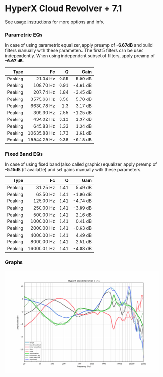 # HyperX Cloud Revolver + 7.1
See [usage instructions](https://github.com/jaakkopasanen/AutoEq#usage) for more options and info.

### Parametric EQs
In case of using parametric equalizer, apply preamp of **-6.67dB** and build filters manually
with these parameters. The first 5 filters can be used independently.
When using independent subset of filters, apply preamp of **-6.67 dB**.

| Type    | Fc          |    Q | Gain     |
|--------:|------------:|-----:|---------:|
| Peaking | 21.34 Hz    | 0.85 | 5.99 dB  |
| Peaking | 108.70 Hz   | 0.91 | -4.61 dB |
| Peaking | 207.74 Hz   | 1.84 | -3.45 dB |
| Peaking | 3575.66 Hz  | 3.56 | 5.78 dB  |
| Peaking | 6630.78 Hz  | 1.3  | 3.17 dB  |
| Peaking | 309.30 Hz   | 2.55 | -1.25 dB |
| Peaking | 434.02 Hz   | 3.13 | 1.37 dB  |
| Peaking | 645.83 Hz   | 1.33 | 1.34 dB  |
| Peaking | 10635.88 Hz | 1.73 | 1.61 dB  |
| Peaking | 19944.29 Hz | 0.38 | -6.18 dB |

### Fixed Band EQs
In case of using fixed band (also called graphic) equalizer, apply preamp of **-5.15dB**
(if available) and set gains manually with these parameters.

| Type    | Fc          |    Q | Gain     |
|--------:|------------:|-----:|---------:|
| Peaking | 31.25 Hz    | 1.41 | 5.49 dB  |
| Peaking | 62.50 Hz    | 1.41 | -1.96 dB |
| Peaking | 125.00 Hz   | 1.41 | -4.74 dB |
| Peaking | 250.00 Hz   | 1.41 | -3.89 dB |
| Peaking | 500.00 Hz   | 1.41 | 2.16 dB  |
| Peaking | 1000.00 Hz  | 1.41 | 0.41 dB  |
| Peaking | 2000.00 Hz  | 1.41 | -0.63 dB |
| Peaking | 4000.00 Hz  | 1.41 | 4.49 dB  |
| Peaking | 8000.00 Hz  | 1.41 | 2.51 dB  |
| Peaking | 16000.01 Hz | 1.41 | -4.08 dB |

### Graphs
![](./HyperX%20Cloud%20Revolver%20+%207.1.png)